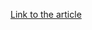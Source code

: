[Link to the article](https://bleepingcomputer.com/news/security/a-closer-look-at-the-robbinhood-ransomware/)
